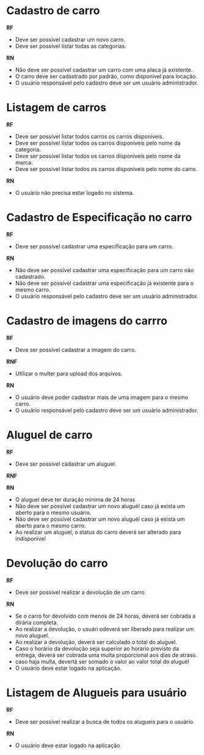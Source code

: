 # Cadastro de carro

**RF**
- Deve ser possível cadastrar um novo carro.
- Deve ser possível listar todas as categorias.

**RN**
- Não deve ser possível cadastrar um carro com uma placa já existente.
- O carro deve ser cadastrado por padrâo, como disponível para locação.
- O usuário responsável pelo cadastro deve ser um usuário administrador.


# Listagem de carros

**RF**
- Deve ser possível listar todos carros os carros disponíveis.
- Deve ser possível listar todos os carros disponíveis pelo nome da categoria.
- Deve ser possível listar todos os carros disponíveis pelo nome da marca.
- Deve ser possível listar todos os carros disponíveis pelo nome do carro.

**RN**
- O usuário não precisa estar logado no sistema.


# Cadastro de Especificação no carro

**RF**
- Deve ser possível cadastrar uma especificação para um carro.

**RN**
- Não deve ser possível cadastrar uma especificação para um carro não cadastrado.
- Não deve ser possível cadastrar uma especificação já existente para o mesmo carro.
- O usuário responsável pelo cadastro deve ser um usuário administrador.


# Cadastro de imagens do carrro

**RF**
- Deve ser possível cadastrar a imagem do carro.

**RNF**
- Utilizar o multer para upload dos arquivos.

**RN**
- O usuário deve poder cadastrar mais de uma imagem para o mesmo carro.
- O usuário responsável pelo cadastro deve ser um usuário administrador.


# Aluguel de carro

**RF**
- Deve ser possível cadastrar um aluguel.

**RNF**

**RN**
- O aluguel deve ter duração mínima de 24 horas
- Não deve ser possível cadastrar um novo aluguél caso já exista um aberto para o mesmo usuário.
- Não deve ser possível cadastrar um novo aluguél caso já exista um aberto para o mesmo carro.
- Ao realizar um aluguel, o status do carro deverá ser alterado para indisponível


# Devolução do carro

**RF**
- Deve ser possível realizar a devolução de um carro


**RN**
- Se o carro for devolvido com menos de 24 horas, deverá ser cobrada a dirária completa.
- Ao realizar a devolução, o usuári odeverá ser liberado para realizar um novo aluguel.
- Ao realizar a devolução, deverá ser calculado o total do aluguel.
- Caso o horário da devolução seja superior ao horário previsto da entrega, deverá ser cobrada uma multa proporcional aos dias de atraso.
- caso haja multa, devertá ser somado o valor ao valor total do aluguél
- O usuário deve estar logado na aplicação.


# Listagem de Alugueis para usuário

**RF**
- Deve ser possível realizar a busca de todos os alugueis para o usuário


**RN**
- O usuário deve estar logado na aplicação
